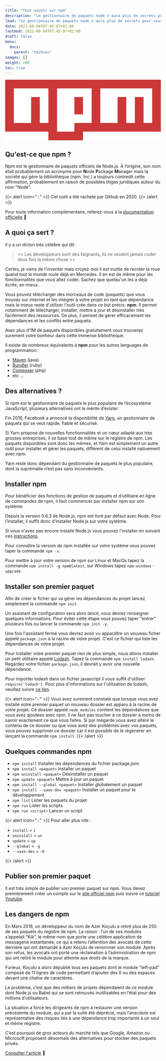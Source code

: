 ```yaml
---
title: "Tout savoir sur npm"
description: "Le gestionnaire de paquets node n'aura plus de secrets pour vous."
lead: "Le gestionnaire de paquets node n'aura plus de secrets pour vous. Dans la suite de cet article vous en saurez davantage sur cet outil dont vous ne pourrez plus vous passer."
date: 2021-08-04T07:45:07+02:00
lastmod: 2021-08-04T07:45:07+02:00
draft: false
menu:
  docs:
    parent: "technos"
images: []
weight: 200
toc: true
---
```


![npm-logo](npm-logo.svg)

## Qu'est-ce que npm ?

Npm est le gestionnaire de paquets officiels de Node.js.
À l’origine, son nom était probablement un acronyme pour **N**ode **P**ackage **M**anager mais la société qui gère la bibliothèque (npm, Inc.) a toujours contredit cette affirmation, probablement en raison de possibles litiges juridiques autour du nom "Node".

{{< alert icon="💡" >}}
Cet outil a été racheté par Github en 2020.
{{< /alert  >}}

Pour toute information complémentaire, referez-vous à la [documentation officielle](https://docs.npmjs.com/) 📗

## A quoi ça sert ?

Il y a un dicton très célèbre qui dit:

> << Les développeurs sont des faignants, ils ne veulent jamais coder deux fois la même chose >>

Certes, je viens de l'inventer mais croyez-moi il est inutile de recréer la roue quand tout le monde roule déjà en Mercedes. Il en est de même pour les fonctionnalités que vous allez coder. Sachez que quelqu'un les a déjà écrite, en mieux.

Vous pouvez télécharger des morceaux de code (paquets) que vous trouvez sur internet et les intégrer à votre projet en tant que dépendance mais le mieux reste d'utiliser l'outil crée dans ce but précis: **npm**. Il permet notamment de télécharger, installer, mettre à jour et désinstaller très facilement des ressources. De plus, il permet de gérer efficacement les dépendances et les conflits entre paquets.

Avec plus d'1M de paquets disponibles gratuitement vous trouverez surement votre bonheur dans cette immense bibliothèque.

Il existe de nombreux équivalents à **npm** pour les autres languages de programmation:

- [Maven](https://maven.apache.org/) (java)
- [Bundler](https://bundler.io/) (ruby)
- [Composer](https://getcomposer.org/) (php)
- etc …

## Des alternatives ?

Si npm est le gestionnaire de paquets le plus populaire de l’écosystème JavaScript, plusieurs alternatives ont le mérite d’exister.

Fin 2016, Facebook a annoncé la disponibilité de [Yarn](https://yarnpkg.com/), un gestionnaire de paquets qui se veut rapide, fiable et sécurisé.

Si Yarn propose de nouvelles fonctionnalités et un cœur adapté aux très grosses entreprises, il se base tout de même sur le registre de npm. Les paquets disponibles sont donc les mêmes, et Yarn est simplement un autre outil pour installer et gérer les paquets, différent de celui installé nativement avec npm.

Yarn reste donc dépendant du gestionnaire de paquets le plus populaire, dont la suprématie n’est pas sans inconvénients.

## Installer npm

Pour bénéficier des fonctions de gestion de paquets et d’utilitaire en ligne de commandes de npm, il faut commencer par installer npm sur son système.

Depuis la version 0.6.3 de Node.js, npm est livré par défaut avec Node. Pour l’installer, il suffit donc d’installer Node.js sur votre système.

Si vous n'avez pas encore installé Node.js vous pouvez l'installer en suivant ces [instructions](https://www.ganatan.com/tutorials/installer-nodejs).

Pour connaître la version de npm installée sur votre système vous pouvez taper la commande `npm -v`.

Pour mettre à jour votre version de npm sur Linux et MacOs tapez la commande `npm install -g npm@latest`, sur Windows tapez `npm-windows-upgrade`.

## Installer son premier paquet

Afin de créer le ficher qui va gérer les dépendances du projet lancez simplement la commande `npm init`.

Un assistant de configuration sera alors lancé, vous devrez renseigner quelques informations. Pour éviter cette étape vous pouvez taper "entrer" plusieurs fois ou lancer la commande `npm init -y`.

Une fois l'assistant fermé vous devrez avoir vu apparaître un vouveau ficher appelé `package.json` à la racine de votre projet. C'est ce fichier qui liste les dépendances de votre projet.

Pour installer votre premier paquet rien de plus simple, nous allons installer un petit utilitaire appelé [Lodash](https://www.npmjs.com/package/lodash). Tapez la commande `npm install lodash`. Regardez votre fichier `package.json`, il devrait y avoir une nouvelle dépendance.

Pour importer lodash dans un fichier javascript il vous suffit d'utiliser `require('lodash')`. Pour plus d'informations sur l'utilisation de lodash, veuillez suivre [ce lien](https://www.npmjs.com/package/lodash).

{{< alert icon="💡" >}}
Vous avez surement constaté que lorsque vous avez installé votre premier paquet un nouveau dossier est apparu à la racine de votre projet. Ce dossier appelé `node_modules` contient les dépendances que vous avez ajoutées avec npm. Il ne faut pas toucher à ce dossier à moins de savoir exactement ce que vous faites. Si par mégarde vous avez altéré le contenu de ce dossier ou que vous avez des problèmes avec vos paquets, vous pouvez supprimer ce dossier car il est possible de le régénérer en lançant la commande `npm install`.
{{< /alert  >}}

## Quelques commandes npm

- `npm install` Installer les dépendances du fichier package.json
- `npm install <paquet>` Installer un paquet
- `npm uninstall <paquet>` Désinstaller un paquet
- `npm update <paquet>` Mettre à jour un paquet
- `npm install --global <paquet>` Installer globalement un paquet
- `npm install --save-dev <paquet>` Installer un paquet pour le développement
- `npm list` Lister les paquets du projet
- `npm run` Lister les scripts
- `npm run <script>` Lancer un script

{{< alert icon="💡" >}}
Pour aller plus vite :

- `install` = `i`
- `uninstall` = `un`
- `update` = `up`
- `--global` = `-g`
- `--save-dev` = `-D`

{{< /alert  >}}

## Publier son premier paquet

Il est très simple de publier son premier paquet sur npm. Vous devez premièrement créer un compte sur le [site officiel npm](https://www.npmjs.com/) puis suivre ce [tutoriel Youtube](https://www.youtube.com/watch?v=J4b_T-qH3BY).

## Les dangers de npm

En Mars 2016, un développeur du nom de Azer Koçulu a retiré plus de 250 de ses paquets du registre de npm. La raison : l’un de ses modules s’appelait “Kik”, le même nom que porte une célèbre application de messagerie instantanée, ce qui a retenu l’attention des avocats de cette dernière qui ont demandé à Azer Koçulu de renommer son module. Après son refus, les avocats ont porté une réclamation à l’administration de npm qui ont retiré le module pour atteinte aux droits de la marque.

Furieux, Koçulu a alors dépublié tous ses paquets dont le module "left-pad" composé de 11 lignes de code permettant d’ajouter des 0 ou des espaces devant une chaîne de caractères.

Le problème, c’est que des milliers de projets dépendaient de ce module dont Node.js ou Babel qui se sont retrouvés inutilisables en l’état pour des millions d’utilisateurs.

La situation a forcé les dirigeants de npm à restaurer une version précédente du module, qui a par la suite été déprécié, mais l’anecdote est représentative des risques liés à une dépendance trop importante à un seul et même registre.

C’est pourquoi de gros acteurs du marché tels que Google, Amazon ou Microsoft proposent désormais des alternatives pour stocker des paquets privés.

[Consulter l'article](https://qz.com/646467/how-one-programmer-broke-the-internet-by-deleting-a-tiny-piece-of-code/) 👀
